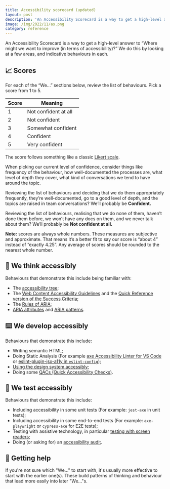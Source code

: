 ```yaml
---
title: Accessibility scorecard (updated)
layout: post
description: 'An Accessibility Scorecard is a way to get a high-level answer to “Where might we want to improve (in terms of accessibility)?”'
image: /img/2022/11/as.png
category: reference
---
```


An Accessibility Scorecard is a way to get a high-level answer to “Where might we want to improve (in terms of accessibility)?” We do this by looking at a few areas, and indicative behaviours in each.

## 📈 Scores

For each of the “We...” sections below, review the list of behaviours. Pick a score from 1 to 5.

| Score | Meaning |
|--|--|
| 1 | Not confident at all |
| 2 | Not confident |
| 3 | Somewhat confident |
| 4 | Confident  |
| 5 | Very confident |

The score follows something like a classic [Likert scale](https://en.wikipedia.org/wiki/Likert_scale).

When picking our current level of confidence, consider things like frequency of the behaviour, how well-documented the processes are, what level of depth they cover, what kind of conversations we tend to have around the topic.

Reviewing the list of behaviours and deciding that we do them appropriately frequently, they’re well-documented, go to a good level of depth, and the topics are raised in team conversations? We’ll probably be **Confident.**

Reviewing the list of behaviours, realising that we do none of them, haven’t done them before, we won’t have any docs on them, and we never talk about them? We’ll probably be **Not confident at all.**

**Note:** scores are always whole numbers. These measures are subjective and approximate. That means it’s a better fit to say our score is “about 4” instead of ”exactly 4.25”. Any average of scores should be rounded to the nearest whole number.

## 🧠 We think accessibly

Behaviours that demonstrate this include being familiar with:

- The [accessibility tree](/2022/06/08/the-accessibility-tree/);
- The [Web Content Accessibility Guidelines](https://www.w3.org/WAI/standards-guidelines/wcag/glance/) and the [Quick Reference version of the Success Criteria](https://www.w3.org/WAI/WCAG21/quickref/?currentsidebar=%23col_overview&levels=aaa&technologies=smil%2Cpdf%2Cflash%2Csl);
- The [Rules of ARIA](https://www.w3.org/TR/using-aria/#NOTES);
- [ARIA attributes](https://www.w3.org/TR/wai-aria-1.2/#state_prop_def) and [ARIA patterns](https://www.w3.org/WAI/ARIA/apg/patterns/).

## ⌨️ We develop accessibly

Behaviours that demonstrate this include:

- Writing semantic HTML;
- Doing Static Analysis (For example [axe Accessibility Linter for VS Code](https://marketplace.visualstudio.com/items?itemName=deque-systems.vscode-axe-linter) or [eslint-plugin-jsx-a11y in `eslint-config`](https://www.npmjs.com/package/eslint-plugin-jsx-a11y));
- [Using the design system accessibly](/2022/05/25/how-to-get-the-most-\(accessibility\)-out-of-a-design-system/);
- Doing some [QACs (Quick Accessibility Checks)](/2021/12/13/qac/).

## 🧪 We test accessibly

Behaviours that demonstrate this include:

- Including accessibility in some unit tests (For example: `jest-axe` in unit tests);
- Including accessibility in some end-to-end tests (For example: `axe-playwright` or `cypress-axe` for E2E tests);
- Testing with assistive technology, in particular [testing with screen readers](/2022/10/14/testing-with-a-screen-reader/);
- Doing (or asking for) an [accessibility audit](/2022/01/24/accessibility-audit-process/).

## 🙋 Getting help

If you're not sure which "We..." to start with, it's usually more effective to start with the earlier one(s). These build patterns of thinking and behaviour that lead more easily into later "We..."s.